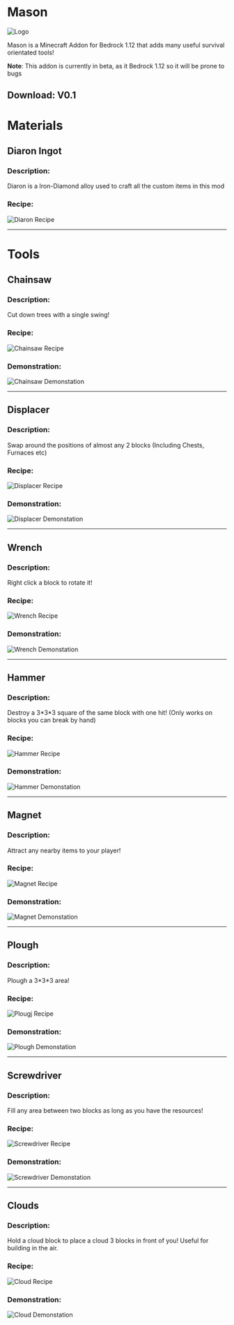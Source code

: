 # Mason
![Logo](media/misc/logo.png)

Mason is a Minecraft Addon for Bedrock 1.12 that adds many useful survival orientated tools! 

**Note**: This addon is currently in beta, as it Bedrock 1.12 so it will be prone to bugs

## Download: V0.1

# Materials
## Diaron Ingot
### Description:
Diaron is a Iron-Diamond alloy used to craft all the custom items in this mod
### Recipe:
![Diaron Recipe](media/recipes/diaron_ingot.png)

---

# Tools
## Chainsaw
### Description:
Cut down trees with a single swing!
### Recipe:
![Chainsaw Recipe](media/recipes/chainsaw.png)
### Demonstration:
![Chainsaw Demonstation](https://thumbs.gfycat.com/DisfiguredElasticCockatoo.webp)

***

## Displacer
### Description:
Swap around the positions of almost any 2 blocks (Including Chests, Furnaces etc)
### Recipe:
![Displacer Recipe](media/recipes/displacer.png)
### Demonstration:
![Displacer Demonstation](https://thumbs.gfycat.com/SpiritedMealyElver.webp)

***

## Wrench
### Description:
Right click a block to rotate it!
### Recipe:
![Wrench Recipe](media/recipes/wrench.png)
### Demonstration:
![Wrench Demonstation](https://thumbs.gfycat.com/CaringFrailEgg-small.gif)

***

## Hammer
### Description:
Destroy a 3\*3\*3 square of the same block with one hit! (Only works on blocks you can break by hand)
### Recipe:
![Hammer Recipe](media/recipes/hammer.png)
### Demonstration:
![Hammer Demonstation](https://thumbs.gfycat.com/UniformHatefulAfricanaugurbuzzard.webp)

***

## Magnet
### Description:
Attract any nearby items to your player!
### Recipe:
![Magnet Recipe](media/recipes/magnet.png)
### Demonstration:
![Magnet Demonstation](https://thumbs.gfycat.com/MagnificentMiserableBassethound.webp)

***

## Plough
### Description:
Plough a 3\*3\*3 area!
### Recipe:
![Plougj Recipe](media/recipes/plough.png)
### Demonstration:
![Plough Demonstation](https://thumbs.gfycat.com/CourageousCreativeHalibut.webp)

***

## Screwdriver
### Description:
Fill any area between two blocks as long as you have the resources!
### Recipe:
![Screwdriver Recipe](media/recipes/screwdriver.png)
### Demonstration:
![Screwdriver Demonstation](https://thumbs.gfycat.com/AdorableFrankAmphibian-small.gif)

***

## Clouds
### Description:
Hold a cloud block to place a cloud 3 blocks in front of you! Useful for building in the air.
### Recipe:
![Cloud Recipe](media/recipes/cloud.png)
### Demonstration:
![Cloud Demonstation](https://thumbs.gfycat.com/PointedSomberBalloonfish-small.gif)
